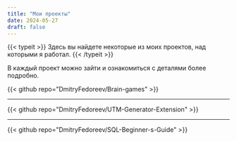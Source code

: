 ```yaml
---
title: "Мои проекты"
date: 2024-05-27
draft: false
---
```


{{< typeit >}}
Здесь вы найдете некоторые из моих проектов, над которыми я работал.
{{< /typeit >}}

В каждый проект можно зайти и ознакомиться с деталями более подробно.


{{< github repo="DmitryFedoreev/Brain-games" >}}

---

{{< github repo="DmitryFedoreev/UTM-Generator-Extension" >}}

---

{{< github repo="DmitryFedoreev/SQL-Beginner-s-Guide" >}}
